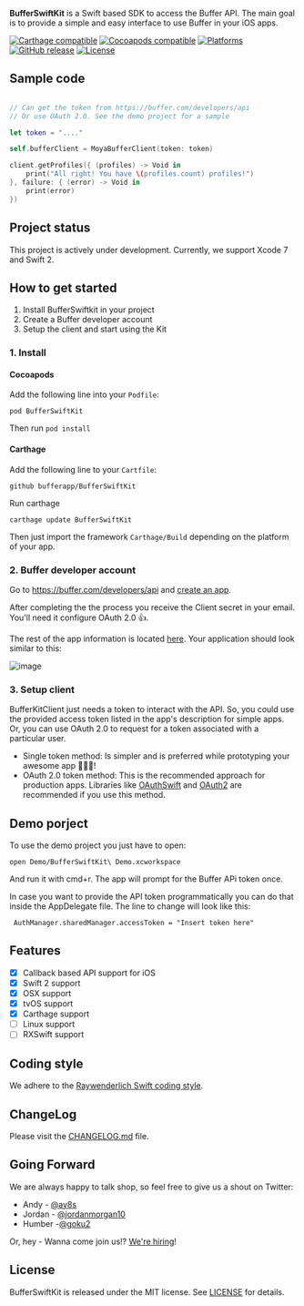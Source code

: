 **BufferSwiftKit** is a Swift based SDK to access the Buffer API.
The main goal is to provide a simple and easy interface to use Buffer in your iOS apps.

[![Carthage compatible](https://img.shields.io/badge/Carthage-compatible-4BC51D.svg?style=flat)](https://github.com/Carthage/Carthage)
[![Cocoapods compatible](https://img.shields.io/badge/Cocoapods-compatible-4BC51D.svg?style=flat)](https://cocoapods.org/)
[![Platforms](https://img.shields.io/badge/platform-ios%20%7C%20osx%20%7C%20watchos%7C%20tvos-lightgray.svg)]()
[![GitHub release](https://img.shields.io/badge/release-0.0.1-blue.svg)]()
[![License](https://img.shields.io/badge/license-MIT-blue.svg)]()

## Sample code

```swift

// Can get the token from https://buffer.com/developers/api
// Or use OAuth 2.0. See the demo project for a sample

let token = "...."

self.bufferClient = MoyaBufferClient(token: token)

client.getProfiles({ (profiles) -> Void in
    print("All right! You have \(profiles.count) profiles!")
}, failure: { (error) -> Void in
    print(error)
})

```

## Project status

This project is actively under development.
Currently, we support Xcode 7 and Swift 2.

## How to get started

1. Install BufferSwiftkit in your project
2. Create a Buffer developer account
3. Setup the client and start using the Kit

### 1. Install

#### Cocoapods
Add the following line into your ```Podfile```:

```
pod BufferSwiftKit
```

Then run ```pod install```

#### Carthage

Add the following line to your ```Cartfile```:

```
github bufferapp/BufferSwiftKit
```

Run carthage

```
carthage update BufferSwiftKit
```

Then just import the framework ```Carthage/Build``` depending on the platform of your app.

### 2. Buffer developer account

Go to https://buffer.com/developers/api and [create an app](https://buffer.com/developers/apps/create).

After completing the the process you receive the Client secret in your email. You'll need it configure OAuth 2.0 👍.

The rest of the app information is located [here](https://buffer.com/developers/apps). Your application should look similar to this:

![image](http://cl.ly/03453V0E1I07/ss.png)

### 3. Setup client

BufferKitClient just needs a token to interact with the API. So, you could use the provided access token listed in the app's description for simple apps. Or, you can use OAuth 2.0 to request for a token associated with a particular user.

* Single token method: Is simpler and is preferred while prototyping your awesome app 🎉📱😄!
* OAuth 2.0 token method: This is the recommended approach for production apps. Libraries like [OAuthSwift](https://github.com/OAuthSwift/OAuthSwift) and [OAuth2](https://github.com/p2/OAuth2) are recommended if you use this method.

## Demo porject

To use the demo project you just have to open:

```
open Demo/BufferSwiftKit\ Demo.xcworkspace
```

And run it with cmd+r. The app will prompt for the Buffer APi token once.

In case you want to provide the API token programmatically you can do that inside the AppDelegate file. The line to change will look like this:

```
 AuthManager.sharedManager.accessToken = "Insert token here"
```

## Features

- [x] Callback based API support for iOS
- [x] Swift 2 support
- [x] OSX support
- [x] tvOS support
- [x] Carthage support
- [ ] Linux support
- [ ] RXSwift support

## Coding style

We adhere to the [Raywenderlich Swift coding style](https://github.com/raywenderlich/swift-style-guide).

## ChangeLog

Please visit the [CHANGELOG.md](CHANGELOG.md) file.

## Going Forward

We are always happy to talk shop, so feel free to give us a shout on Twitter:

+ Andy - [@ay8s](http://www.twitter.com/ay8s)
+ Jordan - [@jordanmorgan10](http://www.twitter.com/jordanmorgan10)
+ Humber -[@goku2](http://www.twitter.com/goku2)

Or, hey - Wanna come join us!? [We're hiring](http://www.buffer.com/journey)!

## License

BufferSwiftKit is released under the MIT license. See [LICENSE](LICENSE) for details.
